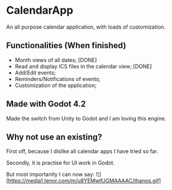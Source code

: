 # CalendarApp

An all purpose calendar application, with loads of customization.

## Functionalities (When finished)

- Month views of all dates; [DONE]
- Read and display ICS files in the calendar view; [DONE]
- Add/Edit events;
- Reminders/Notifications of events;
- Customization of the application;
 
## Made with Godot 4.2 
Made the switch from Unity to Godot and I am loving this engine.

## Why not use an existing?

First off, because I dislike all calendar apps I have tried so far.

Secondly, it is practise for UI work in Godot.

But most importantly I can now say:
![][https://media1.tenor.com/m/u8YEMwIfJGMAAAAC/thanos.gif]
